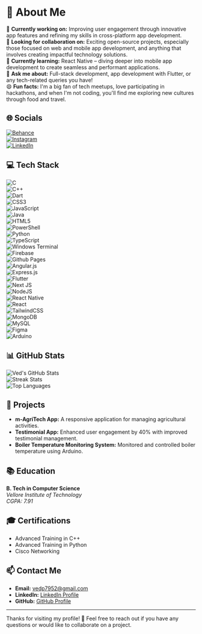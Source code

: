 # 💫 About Me

🔭 **Currently working on:** Improving user engagement through innovative app features and refining my skills in cross-platform app development.  
🤝 **Looking for collaboration on:** Exciting open-source projects, especially those focused on web and mobile app development, and anything that involves creating impactful technology solutions.  
🌱 **Currently learning:** React Native – diving deeper into mobile app development to create seamless and performant applications.  
💬 **Ask me about:** Full-stack development, app development with Flutter, or any tech-related queries you have!  
😄 **Fun facts:** I'm a big fan of tech meetups, love participating in hackathons, and when I'm not coding, you'll find me exploring new cultures through food and travel.

## 🌐 Socials

[![Behance](https://img.shields.io/badge/Behance-1769ff?logo=behance&logoColor=white)](https://behance.net/VedP483)  
[![Instagram](https://img.shields.io/badge/Instagram-%23E4405F.svg?logo=Instagram&logoColor=white)](https://instagram.com/_v_ed483)  
[![LinkedIn](https://img.shields.io/badge/LinkedIn-%230077B5.svg?logo=linkedin&logoColor=white)](https://linkedin.com/in/ved-prakash-37b438219)  

## 💻 Tech Stack

![C](https://img.shields.io/badge/c-%2300599C.svg?style=for-the-badge&logo=c&logoColor=white)  
![C++](https://img.shields.io/badge/c++-%2300599C.svg?style=for-the-badge&logo=c%2B%2B&logoColor=white)  
![Dart](https://img.shields.io/badge/dart-%230175C2.svg?style=for-the-badge&logo=dart&logoColor=white)  
![CSS3](https://img.shields.io/badge/css3-%231572B6.svg?style=for-the-badge&logo=css3&logoColor=white)  
![JavaScript](https://img.shields.io/badge/javascript-%23323330.svg?style=for-the-badge&logo=javascript&logoColor=%23F7DF1E)  
![Java](https://img.shields.io/badge/java-%23ED8B00.svg?style=for-the-badge&logo=openjdk&logoColor=white)  
![HTML5](https://img.shields.io/badge/html5-%23E34F26.svg?style=for-the-badge&logo=html5&logoColor=white)  
![PowerShell](https://img.shields.io/badge/PowerShell-%235391FE.svg?style=for-the-badge&logo=powershell&logoColor=white)  
![Python](https://img.shields.io/badge/python-3670A0?style=for-the-badge&logo=python&logoColor=ffdd54)  
![TypeScript](https://img.shields.io/badge/typescript-%23007ACC.svg?style=for-the-badge&logo=typescript&logoColor=white)  
![Windows Terminal](https://img.shields.io/badge/Windows%20Terminal-%234D4D4D.svg?style=for-the-badge&logo=windows-terminal&logoColor=white)  
![Firebase](https://img.shields.io/badge/firebase-%23039BE5.svg?style=for-the-badge&logo=firebase)  
![Github Pages](https://img.shields.io/badge/github%20pages-121013?style=for-the-badge&logo=github&logoColor=white)  
![Angular.js](https://img.shields.io/badge/angular.js-%23E23237.svg?style=for-the-badge&logo=angularjs&logoColor=white)  
![Express.js](https://img.shields.io/badge/express.js-%23404d59.svg?style=for-the-badge&logo=express&logoColor=%2361DAFB)  
![Flutter](https://img.shields.io/badge/Flutter-%2302569B.svg?style=for-the-badge&logo=Flutter&logoColor=white)  
![Next JS](https://img.shields.io/badge/Next-black?style=for-the-badge&logo=next.js&logoColor=white)  
![NodeJS](https://img.shields.io/badge/node.js-6DA55F?style=for-the-badge&logo=node.js&logoColor=white)  
![React Native](https://img.shields.io/badge/react_native-%2320232a.svg?style=for-the-badge&logo=react&logoColor=%2361DAFB)  
![React](https://img.shields.io/badge/react-%2320232a.svg?style=for-the-badge&logo=react&logoColor=%2361DAFB)  
![TailwindCSS](https://img.shields.io/badge/tailwindcss-%2338B2AC.svg?style=for-the-badge&logo=tailwind-css&logoColor=white)  
![MongoDB](https://img.shields.io/badge/MongoDB-%234ea94b.svg?style=for-the-badge&logo=mongodb&logoColor=white)  
![MySQL](https://img.shields.io/badge/mysql-4479A1.svg?style=for-the-badge&logo=mysql&logoColor=white)  
![Figma](https://img.shields.io/badge/figma-%23F24E1E.svg?style=for-the-badge&logo=figma&logoColor=white)  
![Arduino](https://img.shields.io/badge/-Arduino-00979D?style=for-the-badge&logo=Arduino&logoColor=white)

## 📊 GitHub Stats

![Ved's GitHub Stats](https://github-readme-stats.vercel.app/api?username=VedPrakash483&theme=dark&hide_border=false&include_all_commits=false&count_private=false)  
![Streak Stats](https://github-readme-streak-stats.herokuapp.com/?user=VedPrakash483&theme=dark&hide_border=false)  
![Top Languages](https://github-readme-stats.vercel.app/api/top-langs/?username=VedPrakash483&theme=dark&hide_border=false&include_all_commits=false&count_private=false&layout=compact)

## 🚀 Projects

- **m-AgriTech App:** A responsive application for managing agricultural activities.
- **Testimonial App:** Enhanced user engagement by 40% with improved testimonial management.
- **Boiler Temperature Monitoring System:** Monitored and controlled boiler temperature using Arduino.

## 📚 Education

**B. Tech in Computer Science**  
_Vellore Institute of Technology_  
_CGPA: 7.91_

## 🎓 Certifications

- Advanced Training in C++
- Advanced Training in Python
- Cisco Networking

## 📫 Contact Me

- **Email:** [vedp7952@gmail.com](mailto:vedp7952@gmail.com)
- **LinkedIn:** [LinkedIn Profile](https://www.linkedin.com/in/ved-prakash-37b438219/)
- **GitHub:** [GitHub Profile](https://github.com/VedPrakash483)

---

Thanks for visiting my profile! 🚀 Feel free to reach out if you have any questions or would like to collaborate on a project.
